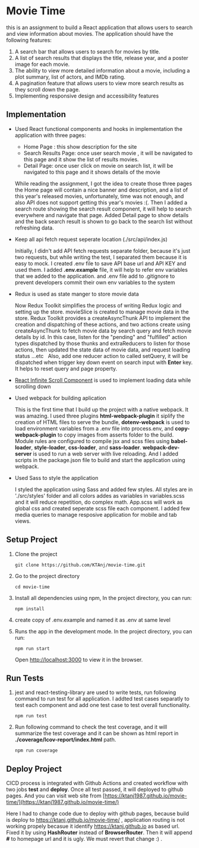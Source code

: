 # Movie Time

this is an assignment to build a React application that allows users to search and view information about movies. The application should have the following
features:

1. A search bar that allows users to search for movies by title.
2. A list of search results that displays the title, release year, and a poster
   image for each movie.
3. The ability to view more detailed information about a movie, including a
   plot summary, list of actors, and IMDb rating.
4. A pagination feature that allows users to view more search results as
   they scroll down the page.
5. Implementing responsive design and accessibility features

## Implementation

- Used React functional components and hooks in implementation the application with three pages:

  - Home Page : this show description for the site
  - Search Results Page: once user search movie , it will be navigated to this page and it show the list of results movies.
  - Detail Page: once user click on movie on search list, it will be navigated to this page and it shows details of the movie

  While reading the assignment, I got the idea to create those three pages the Home page will contain a nice banner and description, and a list of this year's released movies, unfortunately, time was not enough, and also API does not support getting this year's movies :(. Then I added a search route showing the search result component, it will help to search everywhere and navigate that page. Added Detail page to show details and the back search result is shown to go back to the search list without refreshing data.

- Keep all api fetch request seperate location (./src/api/index.js)

  Initially, I didn't add API fetch requests separate folder, because it's just two requests, but while writing the test, I separated them because it is easy to mock. I created .env file to save API base url and API KEY and used them. I added **.env.example** file, it will help to refer env variables that we added to the application. and .env file add to .gitignore to prevent developers commit their own env variables to the system

- Redux is used as state manger to store movie data

  Now Redux Toolkit simplifies the process of writing Redux logic and setting up the store. movieSlice is created to manage movie data in the store. Redux Toolkit provides a createAsyncThunk API to implement the creation and dispatching of these actions, and two actions create using createAsyncThunk to fetch movie data by search query and fetch movie details by id. In this case, listen for the "pending" and "fulfilled" action types dispatched by those thunks and extraReducers to listen for those actions, then updated the state data of movie data, and request loading status ...etc
    Also, add one reducer action to called setQuery, it will be dispatched when trigger key down event on search input with **Enter** key. It helps to reset query and page property.

- [React Infinite Scroll Component](https://www.npmjs.com/package/react-infinite-scroll-component) is used to implement loading data while scrolling down
- Used webpack for building aplication

  This is the first time that I build up the project with a native webpack. It was amazing. I used three plugins **html-webpack-plugin** it siplify the creation of HTML files to serve the bundle, **dotenv-webpack** is used to load environment variables from a .env file into process.env, and **copy-webpack-plugin** to copy images from asserts folder to the build. Module rules are configured to compile jsx and scss files using **babel-loader**, **style-loader**, **css-loader**, and **sass-loader**. **webpack-dev-server** is used to run a web server with live reloading. And I added scripts in the package.json file to build and start the application using webpack.

- Used Sass to style the application

  I styled the application using Sass and added few styles. All styles are in './src/styles' folder and all colors addes as variables in variables.scss and it will reduce repetition, do complex math. App.scss will work as global css and created seperate scss file each component. I added few media queries to manage resposive application for mobile and tab views.

## Setup Project

1. Clone the project

   `git clone https://github.com/KTAnj/movie-time.git`

2. Go to the project directory

   `cd movie-time`

3. Install all dependencies using npm, In the project directory, you can run:

   `npm install`

4. create copy of .env.example and named it as .env at same level

5. Runs the app in the development mode. In the project directory, you can run:

   `npm run start`

   Open [http://localhost:3000](http://localhost:3000) to view it in the browser.

## Run Tests

1. jest and react-testing-library are used to write tests, run following command to run test for all application. I addted test cases separatly to test each component and add one test case to test overall functionality.

   `npm run test`

2. Run following command to check the test coverage, and it will summarize the test coverage and it can be shown as html report in **./coverage/Icov-report/index.html** path.

   `npm run coverage`

## Deploy Project

CICD process is integrated with Github Actions and created workflow with two jobs **test** and **deploy**. Once all test passed, it will deployed to github pages. And you can visit web site from [https://ktanj1987.github.io/movie-time/](https://ktanj1987.github.io/movie-time/)

Here I had to change code due to deploy with github pages, because build is deploy to https://ktanj.github.io/movie-time/ , application routing is not working propely becasue it identify https://ktanj.github.io as based url. Fixed it by using **HashRouter** instead of **BrowserRouter**. Then it will append **#** to homepage url and it is ugly. We must revert that change :) .
